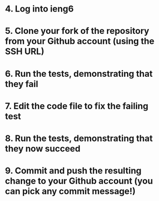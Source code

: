 # 4.  Log into ieng6
# 5. Clone your fork of the repository from your Github account (using the SSH URL)
# 6. Run the tests, demonstrating that they fail
# 7. Edit the code file to fix the failing test
# 8. Run the tests, demonstrating that they now succeed
# 9. Commit and push the resulting change to your Github account (you can pick any commit message!)
